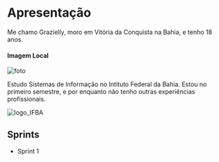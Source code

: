 # Apresentação

Me chamo Grazielly, moro em Vitória da Conquista na Bahia, e tenho 18 anos. 

#### Imagem Local
![foto](img/foto.jpg)



Estudo Sistemas de Informação no Intituto Federal da Bahia. Estou no primeiro semestre, e por enquanto não tenho outras experiências profissionais. 

![logo_IFBA](https://doity.com.br/media/doity/eventos/evento-59098-logo_organizador.png)

## Sprints

* Sprint 1




